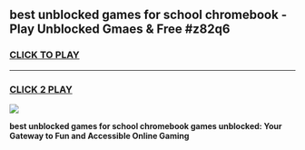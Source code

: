 
## best unblocked games for school chromebook - Play Unblocked Gmaes & Free #z82q6
<h3>
<a href="https://news.freeplayer.one?title=best_unblocked_games_for_school_chromebook&ref=03M">CLICK TO PLAY</a></h3>
<hr>

<h3>
<a href="https://news.freeplayer.one?title=best_unblocked_games_for_school_chromebook&ref=03M">CLICK 2 PLAY</a>
  
</h3>

<a href="https://news.freeplayer.one?title=best_unblocked_games_for_school_chromebook&ref=03M"><img src="https://clearcache.store/games.png"></a>


**best unblocked games for school chromebook games unblocked: Your Gateway to Fun and Accessible Online Gaming**
